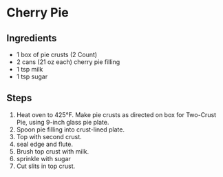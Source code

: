 # Cherry Pie

## Ingredients

 - 1 box of pie crusts (2 Count)
 - 2 cans (21 oz each) cherry pie filling
 - 1 tsp milk
 - 1 tsp sugar

## Steps

1. Heat oven to 425°F. Make pie crusts as directed on box for Two-Crust Pie, using 9-inch glass pie plate.
2. Spoon pie filling into crust-lined plate. 
3. Top with second crust.
4. seal edge and flute.
5. Brush top crust with milk.
6. sprinkle with sugar
7. Cut slits in top crust.
